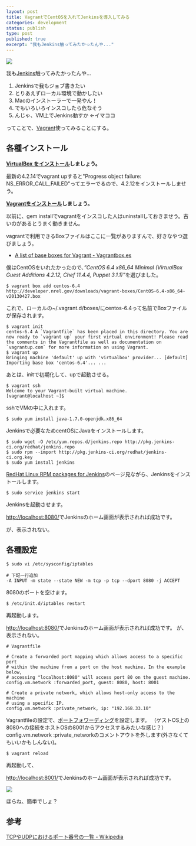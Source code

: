 ```yaml
---
layout: post
title: VagrantでCentOSを入れてJenkinsを導入してみる
categories: development
status: publish
type: post
published: true
excerpt: "我もJenkins触ってみたかったんや..."
---
```

![](http://t32k.me/mol/file/2013/06/vj.png)

我も<a href="http://jenkins-ci.org/">Jenkins</a>触ってみたかったんや...

1. Jenkinsで我もジョブ書きたい
2. とりあえずローカル環境で動かしたい
3. Macのインストーラーで一発やん！
4. でもいろいろインスコしたら危なそう
5. んじゃ、VM上でJenkins動すか &lt;-イマココ

ってことで、<a href="http://www.vagrantup.com/">Vagrant</a>使ってみることにする。

## 各種インストール

<strong><a href="https://www.virtualbox.org/wiki/Downloads">VirtualBox をインストール</a>しましょう。</strong>

最新の4.2.14でvagrant upすると"Progress object failure: NS_ERROR_CALL_FAILED"ってエラーでるので、4.2.12をインストールしませう。

<strong><a href="http://downloads.vagrantup.com/">Vagrantをインストール</a>しましょう。</strong>

以前に、gem installでvagrantをインスコした人はuninstallしておきませう。古いのがあるとうまく動きません。

vagrantで利用できるBoxファイルはここに一覧がありますんで、好きなやつ選びましょう。

+ <a href="http://www.vagrantbox.es/">A list of base boxes for Vagrant - Vagrantbox.es</a>

僕はCentOSをいれたかったので、<em>”CentOS 6.4 x86_64 Minimal (VirtualBox Guest Additions 4.2.12, Chef 11.4.4, Puppet 3.1.1)”</em>を選びました。

```
$ vagrant box add centos-6.4 http://developer.nrel.gov/downloads/vagrant-boxes/CentOS-6.4-x86_64-v20130427.box
```

これで、ローカルの~/.vagrant.d/boxes/にcentos-6.4って名前でBoxファイルが保存されます。

```
$ vagrant init
centos-6.4 A `Vagrantfile` has been placed in this directory. You are now ready to `vagrant up` your first virtual environment! Please read the comments in the Vagrantfile as well as documentation on `vagrantup.com` for more information on using Vagrant.
$ vagrant up 
Bringing machine 'default' up with 'virtualbox' provider... [default] Importing base box 'centos-6.4'... ...
```

あとは、initで初期化して、upで起動させる。

```
$ vagrant ssh
Welcome to your Vagrant-built virtual machine. 
[vagrant@localhost ~]$
```

sshでVMの中に入れます。

```
$ sudo yum install java-1.7.0-openjdk.x86_64
```

Jenkinsで必要なためcentOSにJavaをインストールします。

```
$ sudo wget -O /etc/yum.repos.d/jenkins.repo http://pkg.jenkins-ci.org/redhat/jenkins.repo
$ sudo rpm --import http://pkg.jenkins-ci.org/redhat/jenkins-ci.org.key 
$ sudo yum install jenkins
```

<a href="http://pkg.jenkins-ci.org/redhat/">RedHat Linux RPM packages for Jenkins</a>のページ見ながら、Jenkinsをインストールします。
<pre><code class="bash">$ sudo service jenkins start</code></pre>
Jenkinsを起動させます。

<a href="http://localhost:8080/">http://localhost:8080/</a>でJenkinsのホーム画面が表示されれば成功です。

が、表示されない。

## 各種設定

```
$ sudo vi /etc/sysconfig/iptables
```

```
# 下記一行追加
-A INPUT -m state --state NEW -m tcp -p tcp --dport 8080 -j ACCEPT
```

8080のポートを空けます。

```
$ /etc/init.d/iptables restart
```

再起動します。

<a href="http://localhost:8080/">http://localhost:8080/</a>でJenkinsのホーム画面が表示されれば成功です。
が、表示されない。

```
# Vagrantfile

# Create a forwarded port mapping which allows access to a specific port 
# within the machine from a port on the host machine. In the example below, 
# accessing "localhost:8080" will access port 80 on the guest machine. 
config.vm.network :forwarded_port, guest: 8080, host: 8001 

# Create a private network, which allows host-only access to the machine 
# using a specific IP. 
config.vm.network :private_network, ip: "192.168.33.10"
```

Vagrantfileの設定で、<a href="http://e-words.jp/w/E3839DE383BCE38388E38395E382A9E383AFE383BCE38387E382A3E383B3E382B0.html">ポートフォワーディング</a>を設定します。
（ゲストOS上の8080への接続をホストOSの8001からアクセスするみたいな感じ？）
config.vm.network :private_networkのコメントアウトを外します(外さなくてもいいかもしんない)。

```
$ vagrant reload
```

再起動して、

<a href="http://localhost:8001/">http://localhost:8001/</a>でJenkinsのホーム画面が表示されれば成功です。

![](http://t32k.me/mol/file/2013/06/232fb3827d5a5421172fdd16db1ad854.png)

ほらね、簡単でしょ？

## 参考

<a href="http://ja.wikipedia.org/wiki/TCP%E3%82%84UDP%E3%81%AB%E3%81%8A%E3%81%91%E3%82%8B%E3%83%9D%E3%83%BC%E3%83%88%E7%95%AA%E5%8F%B7%E3%81%AE%E4%B8%80%E8%A6%A7">TCPやUDPにおけるポート番号の一覧 - Wikipedia </a>
